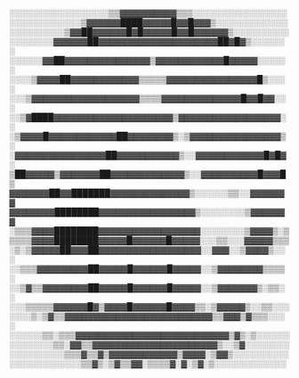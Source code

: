 ░░░░░░░░░░░░░░░░░░▒▒▓▓▓▓▓▓▓▓▓▓▒▒▒░░░░░░░░░░░░░░░░░
░░░░░░░░░░░░░▒▓▓▓▓▓▓████▓▓▓▓▓█▓▓█▓▓▓▒░░░░░░░░░░░░░
░░░░░░░░░░▒▓▓██▓▓▓▓▓▓█▓█▓▓▓▓▓█▓▓█▓▓▓▓▓▓▒░░░░░░░░░░
░░░░░░░░▓▓▓▓▓▓██▓▓▓▓▓▓▓▓▓▓▓▓▓▓▓▓▓▓▓▓▓██▓█▓▒░░░░░░░
░░░░░░▓▓██▓▓▓▓▓▓▓▓▓▓▓▓▓▓▓▒▓▓▓▓▓▓▓▓▓▓▓▓█▓▓▓▓▓░░░░░░
░░░░▒▓▓▓▓██▓▓▓▓▓▓▓▓▓▓▓▓▒▒▒▒▒▓▓▓▓▓▓▓▓▓▓▓▓▓▓▓▓█▒░░░░
░░░▒▓▓▓▓▓▓▓▓▓▓▓▓▓▓▓▓▓▓▓▒▒▒▒▓▓▓▓▓▓▓▓▓▓▓▓▓▓█▓▓█▓▓░░░
░░▒▓████▓▓▓▓▓▓▓▓▓▓▓▓▓▓▓▓▓▓▓▓▓▒▓▓▓▓▓▓▓▓▓▓▓▓▓▓▓▓▓▓░░
░▒▓▓▓▓█▓▓▓▓▓▓▓▓▓▓▓▓██▓▓▓▓▓▓▓▓▒░▒▓▓▓▓▓▓▓▓▓▓▓▓▓▓▓▓▒░
░▓▓▓▓▓▓▓▓▓▓▓▓▓▓▓▓██▓▓▓▓▓▓▓▓▓▓▓▒░░▓▓▓▓▓▓▓▓▓▓▓▓█▓█▓░
▒██▓▓▓▓▓▒▓▓▓▓▓▓▓██▓▓▓▓▓▓▓▓▓▓▓▓▓▒░░▓▓▓▓▓▓▓▓▓▓█▓▓▓█▒
▓▓▓▓▓▓▓██▓▓███████▓▓▓▓▓▓▓▓▓▓▓▓▓▓▒░░░░░░▒▒░░▓▓▓▓▓▓▓
▓▓▓▓▓▓▓▓████████▓▓▓▓▓▓▓▓▓▓▓▓▓▓▓▓▓▒░░░░░░░░▒▓▓▓▓▓▓▓
░▒▒▒▓▓▓▓████████▓▓▓▓▓▓▓▓▓▓▓▓▓▓▓▓▓▓░░░░░░░░▒▓▓▓▓▒░▒
▒▒▒▒▓▓▓▓████████▓▓▓▓▓█▓▓▓▓▓▓█▓▓▓▓▓░░░▒▒░░░▓▓▓▓▓▒▒▒
░▒░▒▓▓▓▓▓██▓▓▓██▓▓▓▓▓▓▓▓▓▓▓▓▓▓▓▓▓▓░░▓▓▓░░▒▓▓▓▓▒░░░
░░▒▒▒▓▓▓▓▓▓▓▓▓██▓▓▓▓▓█▓▓▓▓▓▓█▓▓▓▓▓░░▒▓▓▓▓▓▓▓▓▒▒▒▒░
░░▒▓▒▒▓▓▓▓▓▓▓▓██▓▓▓▓▓█▓▓▓▓▓▓█▓▓▓▓▓░░▒▓▓▓▓▓▓▓▒░▒▒░░
░░░▒▒▒▒▒▓▓▓▓▓▓█▓▒▓▓▓▓█▓▓▓▓▓▓█▓▓▓▓▒▒░▒▓▓▓▓▓▒░░▒▒░░░
░░░░▒░▒▓▒▒▓▓▓▓▓▓▓▓▓▓▓▓▓▓▓▓▓▓▓▓▓▓▓▓▓▓▒▒▓▓▓▒▓▒▒▒░░░░
░░░░░░▒▒░▒▒▒▓▓▓▓▓▓▓▓▓▓▓▓▓▓▓▓▓▓▓▓▓▓▓▓▓▓▓▒▓▒░▒░░░░░░
░░░░░░░░▒▒░▓▓▒▒▓▓▓▓▓▓▓▓▓▓▓▓▓▓▓▓▓▓▓▓▓▓▒░░▒▓░░░░░░░░
░░░░░░░░░░▒▒▒▓▒▒▓▒▓▓▓▓▓▓▓▓▓▓▓▓▒▓▓▓▓░▒▓▓▒░░░░░░░░░░
░░░░░░░░░░░░░▒▒▓▒░▒▓▒▒▓▓░▒▒▒▒▓░▓░▒▓░▒░░░░░░░░░░░░░
